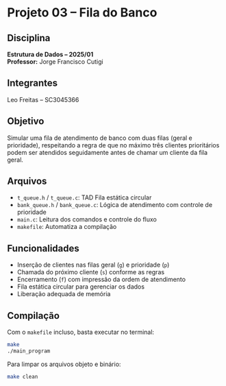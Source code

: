 # Projeto 03 – Fila do Banco

## Disciplina
**Estrutura de Dados – 2025/01**  
**Professor:** Jorge Francisco Cutigi

## Integrantes
Leo Freitas – SC3045366

## Objetivo
Simular uma fila de atendimento de banco com duas filas (geral e prioridade), respeitando a regra de que no máximo três clientes prioritários podem ser atendidos seguidamente antes de chamar um cliente da fila geral.

## Arquivos
- `t_queue.h` / `t_queue.c`: TAD Fila estática circular
- `bank_queue.h` / `bank_queue.c`: Lógica de atendimento com controle de prioridade
- `main.c`: Leitura dos comandos e controle do fluxo
- `makefile`: Automatiza a compilação

## Funcionalidades
- Inserção de clientes nas filas geral (`g`) e prioridade (`p`)
- Chamada do próximo cliente (`s`) conforme as regras
- Encerramento (`f`) com impressão da ordem de atendimento
- Fila estática circular para gerenciar os dados
- Liberação adequada de memória

## Compilação
Com o `makefile` incluso, basta executar no terminal:

```bash
make
./main_program
```

Para limpar os arquivos objeto e binário:
```bash
make clean
```